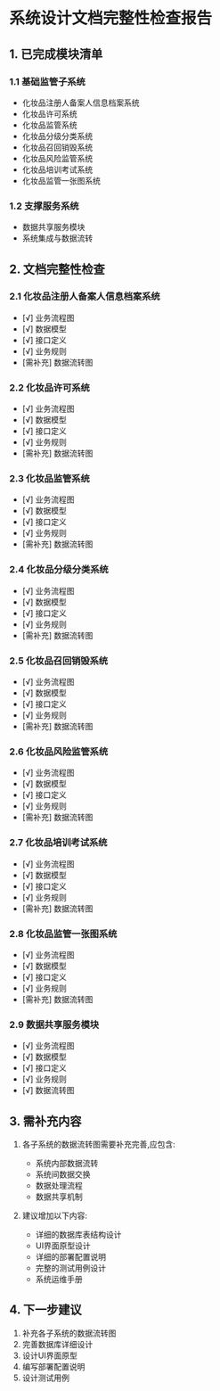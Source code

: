 # 系统设计文档完整性检查报告

## 1. 已完成模块清单

### 1.1 基础监管子系统
- 化妆品注册人备案人信息档案系统
- 化妆品许可系统
- 化妆品监管系统
- 化妆品分级分类系统 
- 化妆品召回销毁系统
- 化妆品风险监管系统
- 化妆品培训考试系统
- 化妆品监管一张图系统

### 1.2 支撑服务系统
- 数据共享服务模块
- 系统集成与数据流转

## 2. 文档完整性检查

### 2.1 化妆品注册人备案人信息档案系统
- [√] 业务流程图
- [√] 数据模型
- [√] 接口定义
- [√] 业务规则
- [需补充] 数据流转图

### 2.2 化妆品许可系统
- [√] 业务流程图
- [√] 数据模型
- [√] 接口定义
- [√] 业务规则
- [需补充] 数据流转图

### 2.3 化妆品监管系统
- [√] 业务流程图
- [√] 数据模型
- [√] 接口定义
- [√] 业务规则
- [需补充] 数据流转图

### 2.4 化妆品分级分类系统
- [√] 业务流程图
- [√] 数据模型
- [√] 接口定义
- [√] 业务规则
- [需补充] 数据流转图

### 2.5 化妆品召回销毁系统
- [√] 业务流程图
- [√] 数据模型
- [√] 接口定义
- [√] 业务规则
- [需补充] 数据流转图

### 2.6 化妆品风险监管系统
- [√] 业务流程图
- [√] 数据模型
- [√] 接口定义
- [√] 业务规则
- [需补充] 数据流转图

### 2.7 化妆品培训考试系统
- [√] 业务流程图
- [√] 数据模型
- [√] 接口定义
- [√] 业务规则 
- [需补充] 数据流转图

### 2.8 化妆品监管一张图系统
- [√] 业务流程图
- [√] 数据模型
- [√] 接口定义
- [√] 业务规则
- [需补充] 数据流转图

### 2.9 数据共享服务模块
- [√] 业务流程图
- [√] 数据模型
- [√] 接口定义
- [√] 业务规则
- [√] 数据流转图

## 3. 需补充内容

1. 各子系统的数据流转图需要补充完善,应包含:
   - 系统内部数据流转
   - 系统间数据交换
   - 数据处理流程
   - 数据共享机制

2. 建议增加以下内容:
   - 详细的数据库表结构设计
   - UI界面原型设计
   - 详细的部署配置说明
   - 完整的测试用例设计
   - 系统运维手册

## 4. 下一步建议

1. 补充各子系统的数据流转图
2. 完善数据库详细设计
3. 设计UI界面原型
4. 编写部署配置说明
5. 设计测试用例